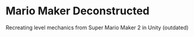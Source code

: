 # Mario Maker Deconstructed
 
Recreating level mechanics from Super Mario Maker 2 in Unity (outdated)
